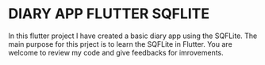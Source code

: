 # DIARY APP FLUTTER SQFLITE

In this flutter project I have created a basic diary app using the SQFLite. The main purpose for this prject
is to learn the SQFLite in Flutter. You are welcome to review my code and give feedbacks for imrovements.
